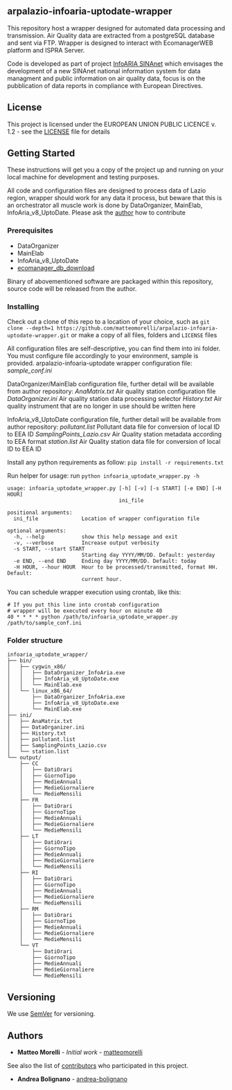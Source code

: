 ## arpalazio-infoaria-uptodate-wrapper
This repository host a wrapper designed for automated data processing and transmission. Air Quality data are extracted from a postgreSQL database and sent via FTP. Wrapper is designed to interact with EcomanagerWEB platform and ISPRA Server.

Code is developed as part of project [InfoARIA SINAnet](http://www.webinfoaria.sinanet.isprambiente.it) which envisages the development of a new SINAnet national information system for data managment and public information on air quality data, focus is on the pubblication of data reports in compliance with European Directives.

## License

This project is licensed under the EUROPEAN UNION PUBLIC LICENCE v. 1.2 - see the [LICENSE](LICENSE) file for details

## Getting Started
These instructions will get you a copy of the project up and running on your local machine for development and testing purposes.

All code and configuration files are designed to process data of Lazio region, wrapper should work for any data it process, but beware that this is an orchestrator all muscle work is done by DataOrganizer, MainElab, InfoAria_v8_UptoDate. Please ask the [author](https://github.com/andrea-bolignano) how to contribute

### Prerequisites
* DataOrganizer
* MainElab
* InfoAria_v8_UptoDate
* [ecomanager_db_download](https://github.com/matteomorelli/arpalazio-ecomanager-db-download)

Binary of abovementioned software are packaged within this repository, source code will be released from the author.

### Installing
Check out a clone of this repo to a location of your choice, such as `git clone --depth=1 https://github.com/matteomorelli/arpalazio-infoaria-uptodate-wrapper.git` or make a copy of all files, folders and `LICENSE` files

All configuration files are self-descriptive, you can find them into ini folder. You must configure file accordingly to your environment, sample is provided.
arpalazio-infoaria-uptodate wrapper configuration file:
*sample_conf.ini* 

DataOrganizer/MainElab configuration file, further detail will be available from author repository:
*AnaMatrix.txt* Air quality station configuration file
*DataOrganizer.ini* Air quality station data processing selector
*History.txt* Air quality instrument that are no longer in use should be written here

InfoAria_v8_UptoDate configuration file, further detail will be available from author repository:
*pollutant.list* Pollutant data file for conversion of local ID to EEA ID
*SamplingPoints_Lazio.csv* Air Quality station metadata according to EEA format
*station.list* Air Quality station data file for conversion of local ID to EEA ID

Install any python requirements as follow:
`pip install -r requirements.txt`

Run helper for usage: run `python infoaria_uptodate_wrapper.py -h`
```
usage: infoaria_uptodate_wrapper.py [-h] [-v] [-s START] [-e END] [-H HOUR]
                                    ini_file

positional arguments:
  ini_file              Location of wrapper configuration file

optional arguments:
  -h, --help            show this help message and exit
  -v, --verbose         Increase output verbosity
  -s START, --start START
                        Starting day YYYY/MM/DD. Default: yesterday
  -e END, --end END     Ending day YYYY/MM/DD. Default: today
  -H HOUR, --hour HOUR  Hour to be processed/transmitted, format HH. Default:
                        current hour.

```

You can schedule wrapper execution using crontab, like this:
```
# If you put this line into crontab configuration
# wrapper will be executed every hour on minute 40
40 * * * * python /path/to/infoaria_uptodate_wrapper.py /path/to/sample_conf.ini 
```

### Folder structure
```
infoaria_uptodate_wrapper/
├── bin/
│   ├── cygwin_x86/
│   │   ├── DataOrganizer_InfoAria.exe
│   │   ├── InfoAria_v8_UptoDate.exe
│   │   └── MainElab.exe
│   └── linux_x86_64/
│       ├── DataOrganizer_InfoAria.exe
│       ├── InfoAria_v8_UptoDate.exe
│       └── MainElab.exe
├── ini/
│   ├── AnaMatrix.txt
│   ├── DataOrganizer.ini
│   ├── History.txt
│   ├── pollutant.list
│   ├── SamplingPoints_Lazio.csv
│   └── station.list
└── output/
    ├── CC
    │   ├── DatiOrari
    │   ├── GiornoTipo
    │   ├── MedieAnnuali
    │   ├── MedieGiornaliere
    │   └── MedieMensili    
    ├── FR
    │   ├── DatiOrari
    │   ├── GiornoTipo
    │   ├── MedieAnnuali
    │   ├── MedieGiornaliere
    │   └── MedieMensili 
    ├── LT
    │   ├── DatiOrari
    │   ├── GiornoTipo
    │   ├── MedieAnnuali
    │   ├── MedieGiornaliere
    │   └── MedieMensili 
    ├── RI
    │   ├── DatiOrari
    │   ├── GiornoTipo
    │   ├── MedieAnnuali
    │   ├── MedieGiornaliere
    │   └── MedieMensili 
    ├── RM
    │   ├── DatiOrari
    │   ├── GiornoTipo
    │   ├── MedieAnnuali
    │   ├── MedieGiornaliere
    │   └── MedieMensili 
    └── VT
        ├── DatiOrari
        ├── GiornoTipo
        ├── MedieAnnuali
        ├── MedieGiornaliere
        └── MedieMensili 
```

## Versioning

We use [SemVer](http://semver.org/) for versioning.

## Authors

* **Matteo Morelli** - *Initial work* - [matteomorelli](https://github.com/matteomorelli)

See also the list of [contributors](https://github.com/matteomorelli/arpalazio-infoaria-uptodate-wrapper/contributors) who participated in this project.

* **Andrea Bolignano** - [andrea-bolignano](https://github.com/andrea-bolignano)
